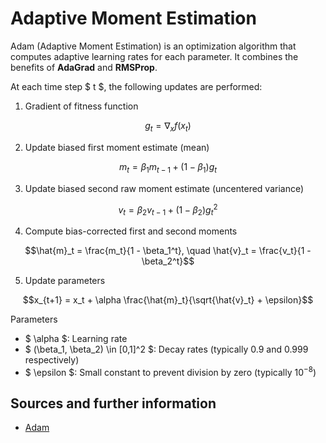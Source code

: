# Adaptive Moment Estimation

Adam (Adaptive Moment Estimation) is an optimization algorithm that computes adaptive learning rates for each parameter. It combines the benefits of **AdaGrad** and **RMSProp**.

At each time step $ t $, the following updates are performed:

1. Gradient of fitness function
```math
g_t = \nabla_{x} f(x_t)
```

2. Update biased first moment estimate (mean)
```math
m_t = \beta_1 m_{t-1} + (1 - \beta_1) g_t
```

3. Update biased second raw moment estimate (uncentered variance) 
```math
v_t = \beta_2 v_{t-1} + (1 - \beta_2) g_t^2
```

4. Compute bias-corrected first and second moments
```math
\hat{m}_t = \frac{m_t}{1 - \beta_1^t}, \quad
\hat{v}_t = \frac{v_t}{1 - \beta_2^t}
```

5. Update parameters
```math
x_{t+1} = x_t + \alpha \frac{\hat{m}_t}{\sqrt{\hat{v}_t} + \epsilon}
```

Parameters
- $ \alpha $: Learning rate
- $ (\beta_1, \beta_2) \in [0,1]^2 $: Decay rates (typically $0.9$ and $0.999$ respectively)
- $ \epsilon $: Small constant to prevent division by zero (typically $10^{-8}$)

## Sources and further information

- [Adam](https://arxiv.org/abs/1412.6980)